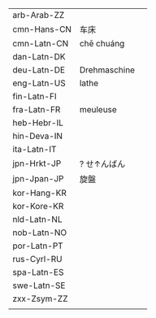 | | | |
|-|-|-|
| arb-Arab-ZZ |  |  |
| cmn-Hans-CN | 车床 |  |
| cmn-Latn-CN | chē chuáng |  |
| dan-Latn-DK |  |  |
| deu-Latn-DE | Drehmaschine |  |
| eng-Latn-US | lathe |  |
| fin-Latn-FI |  |  |
| fra-Latn-FR | meuleuse |  |
| heb-Hebr-IL |  |  |
| hin-Deva-IN |  |  |
| ita-Latn-IT |  |  |
| jpn-Hrkt-JP | ? せ↑んばん |  |
| jpn-Jpan-JP | 旋盤 |  |
| kor-Hang-KR |  |  |
| kor-Kore-KR |  |  |
| nld-Latn-NL |  |  |
| nob-Latn-NO |  |  |
| por-Latn-PT |  |  |
| rus-Cyrl-RU |  |  |
| spa-Latn-ES |  |  |
| swe-Latn-SE |  |  |
| zxx-Zsym-ZZ |  |  |
|  |  |  |
